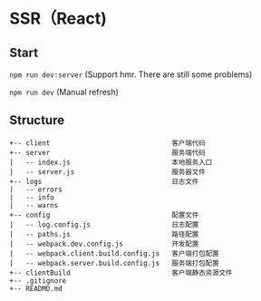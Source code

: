 # SSR（React)

## Start
`npm run dev:server` (Support hmr. There are still some problems)

`npm run dev` (Manual refresh)

## Structure
```
+-- client                              客户端代码
+-- server                              服务端代码
|   -- index.js                         本地服务入口
|   -- server.js                        服务器文件
+-- logs                                日志文件
|   -- errors 
|   -- info 
|   -- warns 
+-- config                              配置文件
|   -- log.config.js                    日志配置
|   -- paths.js                         路径配置
|   -- webpack.dev.config.js            开发配置
|   -- webpack.client.build.config.js   客户端打包配置
|   -- webpack.server.build.config.js   服务端打包配置
+-- clientBuild                         客户端静态资源文件
+-- .gitignore
+-- READMD.md
```

